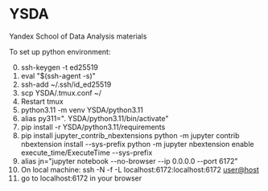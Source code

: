 # YSDA
Yandex School of Data Analysis materials 

To set up python environment:

0. ssh-keygen -t ed25519
0. eval "$(ssh-agent -s)"
0. ssh-add ~/.ssh/id_ed25519
0. scp YSDA/.tmux.conf ~/
0. Restart tmux
0. python3.11 -m venv YSDA/python3.11
0. alias py311=". YSDA/python3.11/bin/activate"
0. pip install -r YSDA/python3.11/requirements
1. pip install jupyter_contrib_nbextensions
    python -m jupyter contrib nbextension install --sys-prefix
    python -m jupyter nbextension enable execute_time/ExecuteTime --sys-prefix
0. alias jn="jupyter notebook --no-browser --ip 0.0.0.0 --port 6172"
0. On local machine:
    ssh -N -f -L localhost:6172:localhost:6172 <user@host>
0. go to localhost:6172 in your browser
